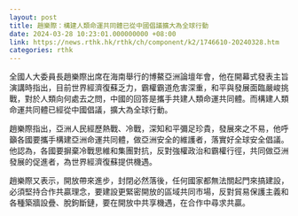 ```yaml
---
layout: post
title: 趙樂際：構建人類命運共同體已從中國倡議擴大為全球行動
date: 2024-03-28 10:23:01.000000000 +08:00
link: https://news.rthk.hk/rthk/ch/component/k2/1746610-20240328.htm
categories: rthk
---
```


全國人大委員長趙樂際出席在海南舉行的博鰲亞洲論壇年會，他在開幕式發表主旨演講時指出，目前世界經濟復蘇乏力，霸權霸道危害深重，和平與發展面臨嚴峻挑戰，對於人類向何處去之問，中國的回答是攜手共建人類命運共同體。而構建人類命運共同體已經從中國倡議，擴大為全球行動。

趙樂際指出，亞洲人民經歷熱戰、冷戰，深知和平彌足珍貴，發展來之不易，他呼籲各國要攜手構建亞洲命運共同體，做亞洲安全的維護者，落實好全球安全倡議。他認為，各國要摒棄冷戰思維和集團對抗，反對強權政治和霸權行徑，共同做亞洲發展的促進者，為世界經濟復蘇提供機遇。

趙樂際又表示，開放帶來進步，封閉必然落後，任何國家都無法關起門來搞建設，必須堅持合作共贏理念，要建設更緊密開放的區域共同市場，反對貿易保護主義和各種築牆設疊、脫鉤斷鏈，要在開放中共享機遇，在合作中尋求共贏。
